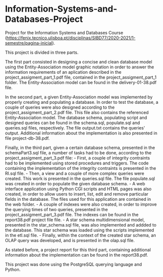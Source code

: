# Information-Systems-and-Databases-Project

Project for the Information Systems and Databases Course (https://fenix.tecnico.ulisboa.pt/disciplinas/SIBD77/2020-2021/1-semestre/pagina-inicial).

This project is divided in three parts.

The first part consisted in designing a concise and clean database model using the Entity-Association model graphic notation in order to answer the information requirements of an aplication described in the project_assigment_part_1.pdf file, contained in the project_assigment_part_1 folder. The Entity-Association model can be found in the delivery-01-38.pdf file.

In the second part, a given Entity-Association model was implemented by properly creating and populating a database. In order to test the database, a couple of queries were also designed according to the project_assigment_part_2.pdf file. This file also contains the referenced Entity-Association model. The database schema, populating script and designed queries can be found in the schema.sql, populate.sql and queries.sql files, respectively. The file output.txt contains the queries' output. Additional information about the implementation is also presented in file project-db-38.pdf.

Finally, in the third part, given a certain database schema, presented in the schemaPart3.sql file, a number of tasks had to be done, according to the project_assigment_part_3.pdf file:
	- First, a couple of integrity contraints had to be implemented using stored procedures and triggers. The code containing the implementation of the integrity contraints is presented in the RI.sql file.
	- Then, a view and a couple of more complex queries were created. This work is presented in the queries.sql file. The file populate.sql was created in order to populate the given database schema.
	- A web interface application using Python CGI scripts and HTML pages was also created, in order to allow users to insert, list, edit and remove particular fields in the database. The files used for this application are contained in the web folder. 
	- A couple of indexes were also created, in order to improve the querying times of two queries, presented in the project_assigment_part_3.pdf file. The indexes can be found in the report38.pdf project file file.
	- A star schema multidimensional model, presented in the star_schema.sql file, was also implemented and addded to the database. This star schema was loaded using the scripts implemented in the etl.sql file.
	- Finally, within the context of the created star schema, an OLAP query was developed, and is presented in the olap.sql file.
	
As stated before, a project report for this third part, containing additional information about the implementation can be found in the report38.pdf.

This project was done using the PostgreSQL querying language and Python.
